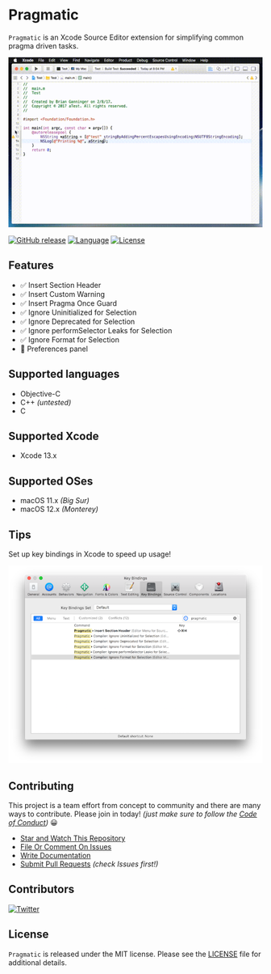 # Pragmatic

`Pragmatic` is an Xcode Source Editor extension for simplifying common pragma driven tasks.

![Pragmatic Usage Demo](Resources/demo.gif)

[![GitHub release](https://img.shields.io/github/release/bgannin/Pragmatic.svg)](https://github.com/bgannin/Pragmatic/releases)
[![Language](https://img.shields.io/badge/language-Swift%205.5-orange.svg)](https://swift.org/)
[![License](https://img.shields.io/badge/license-MIT-red.svg)](https://github.com/bgannin/Pragmatic/blob/master/LICENSE)

## Features

- ✅ Insert Section Header
- ✅ Insert Custom Warning
- ✅ Insert Pragma Once Guard
- ✅ Ignore Uninitialized for Selection
- ✅ Ignore Deprecated for Selection
- ✅ Ignore performSelector Leaks for Selection
- ✅ Ignore Format for Selection
- 📎 Preferences panel

## Supported languages

- Objective-C
- C++ *(untested)*
- C

## Supported Xcode

- Xcode 13.x

## Supported OSes

- macOS 11.x *(Big Sur)*
- macOS 12.x *(Monterey)*

## Tips

Set up key bindings in Xcode to speed up usage! 

![Pragmatic Usage Demo](Resources/Keybindings.png)

## Contributing
  
This project is a team effort from concept to community and there are many ways to contribute. Please join in today! *(just make sure to follow the [Code of Conduct](CODE_OF_CONDUCT.md))* 😀

  * [Star and Watch This Repository](https://github.com/bgannin/Pragmatic/)
  * [File Or Comment On Issues](https://github.com/bgannin/Pragmatic/issues)
  * [Write Documentation](https://github.com/bgannin/Pragmatic/wiki)
  * [Submit Pull Requests](https://github.com/bgannin/Pragmatic/pulls) *(check Issues first!)*

## Contributors

[![Twitter](https://img.shields.io/badge/twitter-@bgannin-blue.svg)](https://twitter.com/bgannin)

## License

`Pragmatic` is released under the MIT license. Please see the [LICENSE](LICENSE.md) file for additional details.
